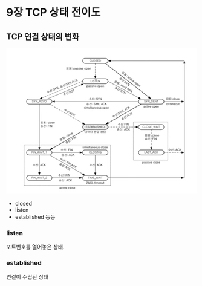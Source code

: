# 9장 TCP 상태 전이도

## TCP 연결 상태의 변화

![Alt text](./images/image-6.png)

- closed
- listen
- established 등등

### listen

포트번호를 열어놓은 상태.

### established

연결이 수립된 상태
